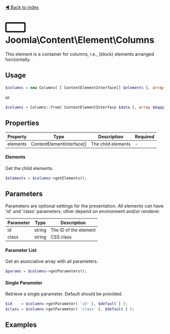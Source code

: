 [◄ Back to index](index.md)
# ![Columns icon](assets/undefined.svg) Joomla\Content\Element\Columns

This element is a container for columns, i.e., (block) elements arranged horizontally.

## Usage

```php
$columns = new Columns( [ ContentElementInterface[] $elements [, array $params ] ] );
```

or

```php
$columns = Columns::from( ContentElementInterface $data [, array $mapping [, array $params ] ] );
```



## Properties

Property | Type   | Description  | Required
-------- | ------ | ------------ | ----
elements | ContentElementInterface[] | The child elements | -

#### Elements

Get the child elements.



```php
$elements = $columns->getElements();
```

## Parameters

Parameters are optional settings for the presentation.
All elements can have 'id' and 'class' parameters; other depend on environment 
and/or renderer.

Parameter | Type   | Description
--------- | ------ | -----------
id        | string | The ID of the element
class     | string | CSS class

#### Parameter List

Get an associative array with all parameters.

```php
$params = $columns->getParameters();
```

#### Single Parameter

Retrieve a single parameter. Default should be provided.

```php
$id    = $columns->getParameter( 'id' [, $default ] );
$class = $columns->getParameter( 'class' [, $default ] );
```

## Examples


